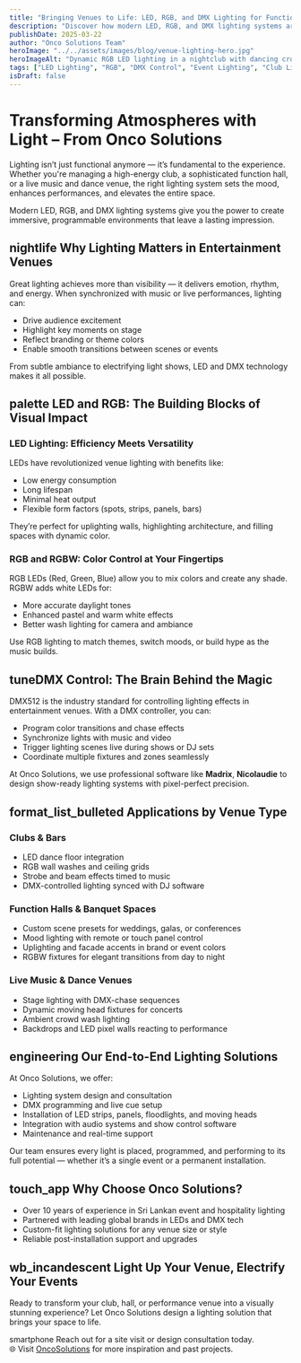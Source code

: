 ```yaml
---
title: "Bringing Venues to Life: LED, RGB, and DMX Lighting for Function Halls, Clubs, and Music Venues"
description: "Discover how modern LED, RGB, and DMX lighting systems are transforming clubs, event halls, and performance spaces with dynamic, immersive."
publishDate: 2025-03-22
author: "Onco Solutions Team"
heroImage: "../../assets/images/blog/venue-lighting-hero.jpg"
heroImageAlt: "Dynamic RGB LED lighting in a nightclub with dancing crowd and DMX effects"
tags: ["LED Lighting", "RGB", "DMX Control", "Event Lighting", "Club Lighting", "Stage Lighting", "Function Halls", "Onco Solutions"]
isDraft: false
---
```


# Transforming Atmospheres with Light – From Onco Solutions

Lighting isn’t just functional anymore — it’s fundamental to the experience. Whether you're managing a high-energy club, a sophisticated function hall, or a live music and dance venue, the right lighting system sets the mood, enhances performances, and elevates the entire space.

Modern LED, RGB, and DMX lighting systems give you the power to create immersive, programmable environments that leave a lasting impression.

## <span class="material-icons">nightlife</span> Why Lighting Matters in Entertainment Venues

Great lighting achieves more than visibility — it delivers emotion, rhythm, and energy. When synchronized with music or live performances, lighting can:

- Drive audience excitement  
- Highlight key moments on stage  
- Reflect branding or theme colors  
- Enable smooth transitions between scenes or events  

From subtle ambiance to electrifying light shows, LED and DMX technology makes it all possible.

## <span class="material-icons">palette</span> LED and RGB: The Building Blocks of Visual Impact

### LED Lighting: Efficiency Meets Versatility
LEDs have revolutionized venue lighting with benefits like:

- Low energy consumption  
- Long lifespan  
- Minimal heat output  
- Flexible form factors (spots, strips, panels, bars)  

They’re perfect for uplighting walls, highlighting architecture, and filling spaces with dynamic color.

### RGB and RGBW: Color Control at Your Fingertips
RGB LEDs (Red, Green, Blue) allow you to mix colors and create any shade. RGBW adds white LEDs for:

- More accurate daylight tones  
- Enhanced pastel and warm white effects  
- Better wash lighting for camera and ambiance

Use RGB lighting to match themes, switch moods, or build hype as the music builds.

##  <span class="material-icons">tune</span>DMX Control: The Brain Behind the Magic

DMX512 is the industry standard for controlling lighting effects in entertainment venues. With a DMX controller, you can:

- Program color transitions and chase effects  
- Synchronize lights with music and video  
- Trigger lighting scenes live during shows or DJ sets  
- Coordinate multiple fixtures and zones seamlessly

At Onco Solutions, we use professional software like **Madrix**, **Nicolaudie**  to design show-ready lighting systems with pixel-perfect precision.

## <span class="material-icons">format_list_bulleted</span> Applications by Venue Type

### Clubs & Bars
- LED dance floor integration  
- RGB wall washes and ceiling grids  
- Strobe and beam effects timed to music  
- DMX-controlled lighting synced with DJ software

### Function Halls & Banquet Spaces
- Custom scene presets for weddings, galas, or conferences  
- Mood lighting with remote or touch panel control  
- Uplighting and facade accents in brand or event colors  
- RGBW fixtures for elegant transitions from day to night

### Live Music & Dance Venues
- Stage lighting with DMX-chase sequences  
- Dynamic moving head fixtures for concerts  
- Ambient crowd wash lighting  
- Backdrops and LED pixel walls reacting to performance

## <span class="material-icons">engineering</span> Our End-to-End Lighting Solutions

At Onco Solutions, we offer:

- Lighting system design and consultation  
- DMX programming and live cue setup  
- Installation of LED strips, panels, floodlights, and moving heads  
- Integration with audio systems and show control software  
- Maintenance and real-time support

Our team ensures every light is placed, programmed, and performing to its full potential — whether it’s a single event or a permanent installation.

## <span class="material-icons">touch_app</span> Why Choose Onco Solutions?

- Over 10 years of experience in Sri Lankan event and hospitality lighting  
- Partnered with leading global brands in LEDs and DMX tech  
- Custom-fit lighting solutions for any venue size or style  
- Reliable post-installation support and upgrades

## <span class="material-icons">wb_incandescent</span> Light Up Your Venue, Electrify Your Events

Ready to transform your club, hall, or performance venue into a visually stunning experience? Let Onco Solutions design a lighting solution that brings your space to life.

<span class="material-icons">smartphone</span> Reach out for a site visit or design consultation today.  
🌐 Visit [OncoSolutions](https://onco.lk/contact) for more inspiration and past projects.
